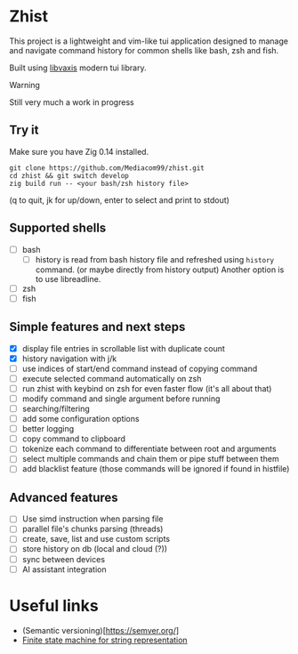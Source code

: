 # Zhist
This project is a lightweight and vim-like tui application designed 
to manage and navigate command history for common shells like bash, zsh and fish.

Built using [libvaxis](https://github.com/rockorager/libvaxis) modern tui library.

> [!WARNING]
> Still very much a work in progress

## Try it 
Make sure you have Zig 0.14 installed.
```shell
git clone https://github.com/Mediacom99/zhist.git
cd zhist && git switch develop
zig build run -- <your bash/zsh history file>
```
(q to quit, jk for up/down, enter to select and print to stdout)

## Supported shells
- [ ] bash
    - [ ] history is read from bash history file and refreshed using `history` command.
            (or maybe directly from history output)
            Another option is to use libreadline.
- [ ] zsh
- [ ] fish

## Simple features and next steps
- [x] display file entries in scrollable list with duplicate count
- [x] history navigation with j/k
- [ ] use indices of start/end command instead of copying command
- [ ] execute selected command automatically on zsh
- [ ] run zhist with keybind on zsh for even faster flow (it's all about that)
- [ ] modify command and single argument before running
- [ ] searching/filtering
- [ ] add some configuration options
- [ ] better logging
- [ ] copy command to clipboard
- [ ] tokenize each command to differentiate between root and arguments
- [ ] select multiple commands and chain them or pipe stuff between them
- [ ] add blacklist feature (those commands will be ignored if found in histfile)

## Advanced features

- [ ] Use simd instruction when parsing file
- [ ] parallel file's chunks parsing (threads)
- [ ] create, save, list and use custom scripts
- [ ] store history on db (local and cloud (?))
- [ ] sync between devices
- [ ] AI assistant integration

# Useful links
- (Semantic versioning)[https://semver.org/]
- [Finite state machine for string representation](https://burntsushi.net/transducers/#fsa-construction)
